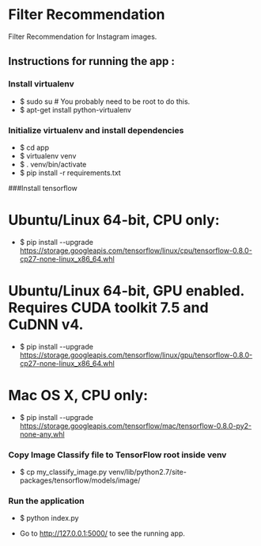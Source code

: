 # Filter Recommendation
Filter Recommendation for Instagram images.


## Instructions for running the app :

### Install virtualenv
+ $ sudo su # You probably need to be root to do this.
+ $ apt-get install python-virtualenv


### Initialize virtualenv and install dependencies
+ $ cd app
+ $ virtualenv venv
+ $ . venv/bin/activate
+ $ pip install -r requirements.txt

###Install tensorflow

# Ubuntu/Linux 64-bit, CPU only:
+ $ pip install --upgrade https://storage.googleapis.com/tensorflow/linux/cpu/tensorflow-0.8.0-cp27-none-linux_x86_64.whl

# Ubuntu/Linux 64-bit, GPU enabled. Requires CUDA toolkit 7.5 and CuDNN v4.
+ $ pip install --upgrade https://storage.googleapis.com/tensorflow/linux/gpu/tensorflow-0.8.0-cp27-none-linux_x86_64.whl

# Mac OS X, CPU only:
+ $ pip install --upgrade https://storage.googleapis.com/tensorflow/mac/tensorflow-0.8.0-py2-none-any.whl

### Copy Image Classify file to TensorFlow root inside venv
+ $ cp my_classify_image.py venv/lib/python2.7/site-packages/tensorflow/models/image/

### Run the application
+ $ python index.py

+ Go to http://127.0.0.1:5000/ to see the running app.
